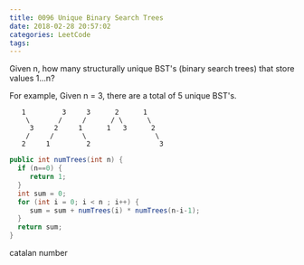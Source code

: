```yaml
---
title: 0096 Unique Binary Search Trees
date: 2018-02-28 20:57:02
categories: LeetCode
tags:
---
```


Given n, how many structurally unique BST's (binary search trees) that store values 1...n?

For example,
Given n = 3, there are a total of 5 unique BST's.


```text
   1         3     3      2      1
    \       /     /      / \      \
     3     2     1      1   3      2
    /     /       \                 \
   2     1         2                 3
```

```java
public int numTrees(int n) {
  if (n==0) {
     return 1;
  }
  int sum = 0;
  for (int i = 0; i < n ; i++) {
     sum = sum + numTrees(i) * numTrees(n-i-1);  
  }
  return sum;
}
```


catalan number

